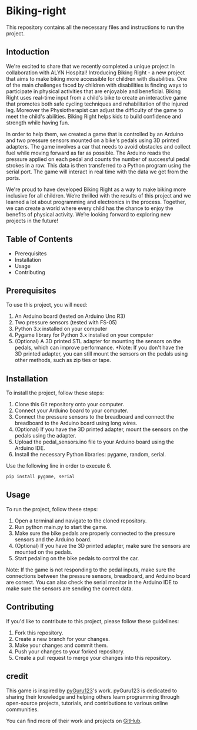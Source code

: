 # Biking-right

This repository contains all the necessary files and instructions to run the project.

## Intoduction

We're excited to share that we recently completed a unique project In collaboration with ALYN Hospital! Introducing Biking Right - a new project that aims to make biking more accessible for children with disabilities. One of the main challenges faced by children with disabilities is finding ways to participate in physical activities that are enjoyable and beneficial. Biking Right uses real-time input from a child's bike to create an interactive game that promotes both safe cycling techniques and rehabilitation of the injured leg. Moreover the Physiotherapist can adjust the difficulty of the game to meet the child's abilities. Biking Right helps kids to build confidence and strength while having fun.

In order to help them, we created a game that is controlled by an Arduino and two pressure sensors mounted on a bike's pedals using 3D printed adapters. The game involves a car that needs to avoid obstacles and collect fuel while moving forward as far as possible. The Arduino reads the pressure applied on each pedal and counts the number of successful pedal strokes in a row. This data is then transferred to a Python program using the serial port. The game will interact in real time with the data we get from the ports. 

We're proud to have developed Biking Right as a way to make biking more inclusive for all children. We’re thrilled with the results of this project and we learned a lot about programming and electronics in the process. Together, we can create a world where every child has the chance to enjoy the benefits of physical activity. We’re looking forward to exploring new projects in the future!
 

## Table of Contents
 - Prerequisites
 - Installation
 - Usage
 - Contributing


## Prerequisites
To use this project, you will need:

1. An Arduino board (tested on Arduino Uno R3)
2. Two pressure sensors (tested with FS-05)
3. Python 3.x installed on your computer
4. Pygame library for Python 3.x installed on your computer
5. (Optional) A 3D printed STL adapter for mounting the sensors on the pedals, which can improve performance.
*Note: If you don't have the 3D printed adapter, you can still mount the sensors on the pedals using other methods, such as zip ties or tape.


## Installation
To install the project, follow these steps:

1. Clone this Git repository onto your computer.
2. Connect your Arduino board to your computer.
3. Connect the pressure sensors to the breadboard and connect the breadboard to the Arduino board using long wires.
4. (Optional) If you have the 3D printed adapter, mount the sensors on the pedals using the adapter.
5. Upload the pedal_sensors.ino file to your Arduino board using the Arduino IDE.
6. Install the necessary Python libraries: pygame, random, serial.

Use the following line in order to execute 6.
```bash
pip install pygame, serial
```


## Usage
To run the project, follow these steps:

1. Open a terminal and navigate to the cloned repository.
2. Run python main.py to start the game.
3. Make sure the bike pedals are properly connected to the pressure sensors and the Arduino board.
4. (Optional) If you have the 3D printed adapter, make sure the sensors are mounted on the pedals.
5. Start pedaling on the bike pedals to control the car.

Note: If the game is not responding to the pedal inputs, make sure the connections between the pressure sensors, breadboard, and Arduino board are correct. You can also check the serial monitor in the Arduino IDE to make sure the sensors are sending the correct data.

## Contributing
If you'd like to contribute to this project, please follow these guidelines:

1. Fork this repository.
2. Create a new branch for your changes.
3. Make your changes and commit them.
4. Push your changes to your forked repository.
5. Create a pull request to merge your changes into this repository.



## credit

This game is inspired by [pyGuru123](https://github.com/pyGuru123)'s work. pyGuru123 is dedicated to sharing their knowledge and helping others learn programming through open-source projects, tutorials, and contributions to various online communities.

You can find more of their work and projects on [GitHub](https://github.com/pyGuru123).
